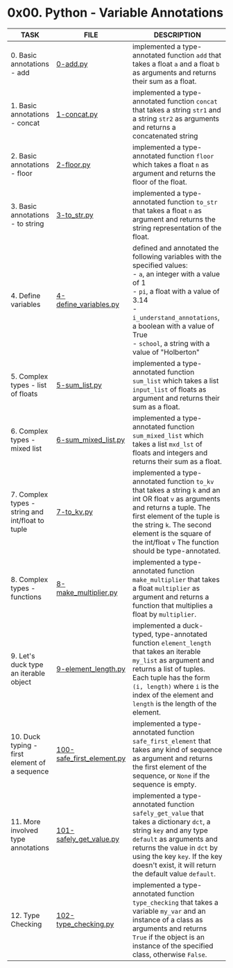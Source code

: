 # 0x00. Python - Variable Annotations

| TASK                                             | FILE                                                     | DESCRIPTION                                                                                                                                                                                                                                                                     |
| ------------------------------------------------ | -------------------------------------------------------- | ------------------------------------------------------------------------------------------------------------------------------------------------------------------------------------------------------------------------------------------------------------------------------- |
| 0. Basic annotations - add                       | [0-add.py](./0-add.py)                                   | implemented a type-annotated function `add` that takes a float `a` and a float `b` as arguments and returns their sum as a float.                                                                                                                                               |
| 1. Basic annotations - concat                    | [1-concat.py](./1-concat.py)                             | implemented a type-annotated function `concat` that takes a string `str1` and a string `str2` as arguments and returns a concatenated string                                                                                                                                    |
| 2. Basic annotations - floor                     | [2-floor.py](./2-floor.py)                               | implemented a type-annotated function `floor` which takes a float `n` as argument and returns the floor of the float.                                                                                                                                                           |
| 3. Basic annotations - to string                 | [3-to_str.py](./3-to_str.py)                             | implemented a type-annotated function `to_str` that takes a float `n` as argument and returns the string representation of the float.                                                                                                                                           |
| 4. Define variables                              | [4-define_variables.py](./4-define_variables.py)         | defined and annotated the following variables with the specified values:<br> - `a`, an integer with a value of 1<br> - `pi`, a float with a value of 3.14<br> - `i_understand_annotations`, a boolean with a value of True<br> - `school`, a string with a value of "Holberton" |
| 5. Complex types - list of floats                | [5-sum_list.py](./5-sum_list.py)                         | implemented a type-annotated function `sum_list` which takes a list `input_list` of floats as argument and returns their sum as a float.                                                                                                                                        |
| 6. Complex types - mixed list                    | [6-sum_mixed_list.py](./6-sum_mixed_list.py)             | implemented a type-annotated function `sum_mixed_list` which takes a list `mxd_lst` of floats and integers and returns their sum as a float.                                                                                                                                    |
| 7. Complex types - string and int/float to tuple | [7-to_kv.py](./7-to_kv.py)                               | implemented a type-annotated function `to_kv` that takes a string `k` and an int OR float `v` as arguments and returns a tuple. The first element of the tuple is the string `k`. The second element is the square of the int/float `v` The function should be type-annotated.  |
| 8. Complex types - functions                     | [8-make_multiplier.py](./8-make_multiplier.py)           | implemented a type-annotated function `make_multiplier` that takes a float `multiplier` as argument and returns a function that multiplies a float by `multiplier`.                                                                                                             |
| 9. Let's duck type an iterable object            | [9-element_length.py](./9-element_length.py)             | implemented a duck-typed, type-annotated function `element_length` that takes an iterable `my_list` as argument and returns a list of tuples. Each tuple has the form `(i, length)` where `i` is the index of the element and `length` is the length of the element.            |
| 10. Duck typing - first element of a sequence    | [100-safe_first_element.py](./100-safe_first_element.py) | implemented a type-annotated function `safe_first_element` that takes any kind of sequence as argument and returns the first element of the sequence, or `None` if the sequence is empty.                                                                                       |
| 11. More involved type annotations               | [101-safely_get_value.py](./101-safely_get_value.py)     | implemented a type-annotated function `safely_get_value` that takes a dictionary `dct`, a string `key` and any type `default` as arguments and returns the value in `dct` by using the key `key`. If the key doesn't exist, it will return the default value `default`.         |
| 12. Type Checking                                | [102-type_checking.py](./102-type_checking.py)           | implemented a type-annotated function `type_checking` that takes a variable `my_var` and an instance of a class as arguments and returns `True` if the object is an instance of the specified class, otherwise `False`.                                                         |
